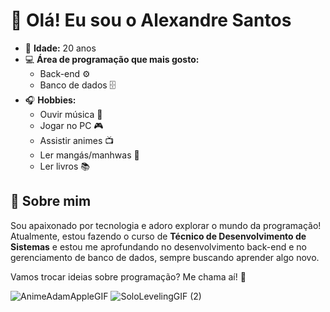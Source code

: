# 👋 Olá! Eu sou o Alexandre Santos  

- 🎂 **Idade:** 20 anos  
- 💻 **Área de programação que mais gosto:**  
  - Back-end ⚙️  
  - Banco de dados 🗄️
- 🎧 **Hobbies:**  
  - Ouvir música 🎵  
  - Jogar no PC 🎮  
  - Assistir animes 📺  
  - Ler mangás/manhwas 📖  
  - Ler livros 📚   

## 🌟 Sobre mim  
Sou apaixonado por tecnologia e adoro explorar o mundo da programação!  
Atualmente, estou fazendo o curso de **Técnico de Desenvolvimento de Sistemas** e estou me aprofundando no desenvolvimento back-end e no gerenciamento de banco de dados, sempre buscando aprender algo novo.  

Vamos trocar ideias sobre programação? Me chama aí! 🚀

![AnimeAdamAppleGIF](https://github.com/user-attachments/assets/7a364f18-ae63-4967-96ff-7419b5dee8d7)
![SoloLevelingGIF (2)](https://github.com/user-attachments/assets/dd115ddf-b1dc-46e6-bb5f-2a5a65bebc05)
